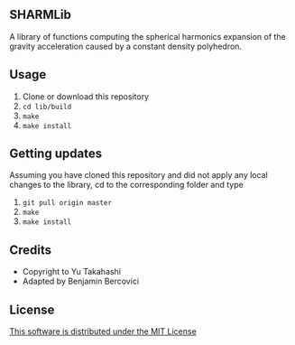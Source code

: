 ## SHARMLib

A library of functions computing the spherical harmonics expansion of the gravity acceleration caused by a constant density polyhedron.

<!-- OpenMP complier compilers enable faster performance. -->

## Usage

1. Clone or download this repository 
2. `cd lib/build`
2. `make`
3. `make install`

<!-- An example program is provided  -->

## Getting updates
Assuming you have cloned this repository and did not apply any local changes to the library, cd to the corresponding folder
and type
1. `git pull origin master`
2. `make`
3. `make install`


## Credits

* Copyright to Yu Takahashi
* Adapted by Benjamin Bercovici


## License

[This software is distributed under the MIT License](https://choosealicense.com/licenses/mit/)